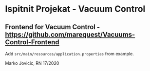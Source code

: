 # Ispitnit Projekat - Vacuum Control

## Frontend for Vacuum Control - https://github.com/marequest/Vacuums-Control-Frontend

Add ```src/main/resources/application.properties``` from example.

Marko Jovicic, RN 17/2020
